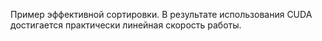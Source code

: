 Пример эффективной сортировки. В результате использования CUDA достигается практически линейная скорость работы.

